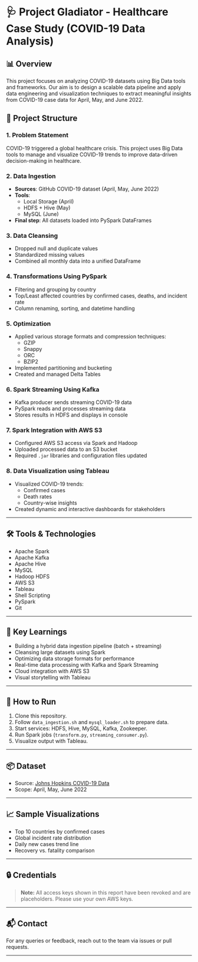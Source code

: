 # 🩺 Project Gladiator - Healthcare Case Study (COVID-19 Data Analysis)

## 📊 Overview

This project focuses on analyzing COVID-19 datasets using Big Data tools and frameworks. Our aim is to design a scalable data pipeline and apply data engineering and visualization techniques to extract meaningful insights from COVID-19 case data for April, May, and June 2022.


## 📂 Project Structure

### 1. Problem Statement
COVID-19 triggered a global healthcare crisis. This project uses Big Data tools to manage and visualize COVID-19 trends to improve data-driven decision-making in healthcare.

### 2. Data Ingestion
- **Sources**: GitHub COVID-19 dataset (April, May, June 2022)
- **Tools**:
  - Local Storage (April)
  - HDFS + Hive (May)
  - MySQL (June)
- **Final step**: All datasets loaded into PySpark DataFrames

### 3. Data Cleansing
- Dropped null and duplicate values
- Standardized missing values
- Combined all monthly data into a unified DataFrame

### 4. Transformations Using PySpark
- Filtering and grouping by country
- Top/Least affected countries by confirmed cases, deaths, and incident rate
- Column renaming, sorting, and datetime handling

### 5. Optimization
- Applied various storage formats and compression techniques:
  - GZIP
  - Snappy
  - ORC
  - BZIP2
- Implemented partitioning and bucketing
- Created and managed Delta Tables

### 6. Spark Streaming Using Kafka
- Kafka producer sends streaming COVID-19 data
- PySpark reads and processes streaming data
- Stores results in HDFS and displays in console

### 7. Spark Integration with AWS S3
- Configured AWS S3 access via Spark and Hadoop
- Uploaded processed data to an S3 bucket
- Required `.jar` libraries and configuration files updated

### 8. Data Visualization using Tableau
- Visualized COVID-19 trends:
  - Confirmed cases
  - Death rates
  - Country-wise insights
- Created dynamic and interactive dashboards for stakeholders

---

## 🛠️ Tools & Technologies

- Apache Spark
- Apache Kafka
- Apache Hive
- MySQL
- Hadoop HDFS
- AWS S3
- Tableau
- Shell Scripting
- PySpark
- Git

---

## 🧠 Key Learnings

- Building a hybrid data ingestion pipeline (batch + streaming)
- Cleansing large datasets using Spark
- Optimizing data storage formats for performance
- Real-time data processing with Kafka and Spark Streaming
- Cloud integration with AWS S3
- Visual storytelling with Tableau

---

## 📎 How to Run

1. Clone this repository.
2. Follow `data_ingestion.sh` and `mysql_loader.sh` to prepare data.
3. Start services: HDFS, Hive, MySQL, Kafka, Zookeeper.
4. Run Spark jobs (`transform.py`, `streaming_consumer.py`).
5. Visualize output with Tableau.

---

## 📦 Dataset

- Source: [Johns Hopkins COVID-19 Data](https://github.com/CSSEGISandData/COVID-19)
- Scope: April, May, June 2022

---

## 📈 Sample Visualizations

- Top 10 countries by confirmed cases
- Global incident rate distribution
- Daily new cases trend line
- Recovery vs. fatality comparison

---

## 🔒 Credentials

> **Note:** All access keys shown in this report have been revoked and are placeholders. Please use your own AWS keys.

---

## 📬 Contact

For any queries or feedback, reach out to the team via issues or pull requests.

---

